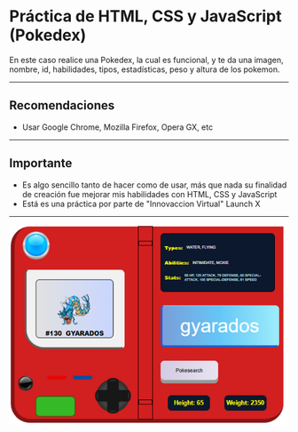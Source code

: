 # Práctica de HTML, CSS y JavaScript (Pokedex)
En este caso realice una Pokedex, la cual es funcional, y te da una imagen, nombre, id, habilidades, tipos, estadísticas, peso y altura de los pokemon.

---

## Recomendaciones
- Usar Google Chrome, Mozilla Firefox, Opera GX, etc

---

## Importante
- Es algo sencillo tanto de hacer como de usar, más que nada su finalidad de creación fue mejorar mis habilidades con HTML, CSS y JavaScript
- Está es una práctica por parte de "Innovaccion Virtual" Launch X

---

![Pokedex](https://github.com/DagonNR/Pokedex-HTML-CSS-JS/blob/main/images/pokedex.png)
